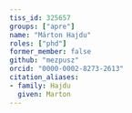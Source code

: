 ```yaml
---
tiss_id: 325657
groups: ["apre"]
name: "Márton Hajdu"
roles: ["phd"]
former_member: false
github: "mezpusz"
orcid: "0000-0002-8273-2613"
citation_aliases:
- family: Hajdu
  given: Marton
---
```


<!--
Your custom content goes here.
-->